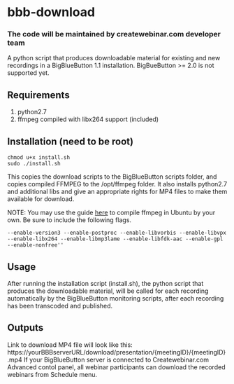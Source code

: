 # bbb-download
### The code will be maintained by createwebinar.com developer team

A python script that produces downloadable material for existing and new recordings in a BigBlueButton 1.1 installation.
BigBueButton >= 2.0 is not supported yet. 

## Requirements
1. python2.7
2. ffmpeg compiled with libx264 support (included)

## Installation (need to be root)
```
chmod u+x install.sh 
sudo ./install.sh
```

This copies the download scripts to the BigBlueButton scripts folder, and copies compiled FFMPEG to the /opt/ffmpeg folder. 
It also installs python2.7 and additional libs and give an appropriate rights for MP4 files to make them available for download.

NOTE: You may use the guide [here](https://trac.ffmpeg.org/wiki/CompilationGuide/Ubuntu) to compile ffmpeg in Ubuntu by your own. Be sure to include the following flags. 
```
--enable-version3 --enable-postproc --enable-libvorbis --enable-libvpx --enable-libx264 --enable-libmp3lame --enable-libfdk-aac --enable-gpl --enable-nonfree''
```

## Usage
After running the installation script (install.sh), the python script that produces the downloadable material, will be called for each recording automatically by the BigBlueButton monitoring scripts, after each recording has been transcoded and published.

## Outputs
Link to download MP4 file will look like this: https://yourBBBserverURL/download/presentation/{meetingID}/{meetingID}.mp4
If your BigBlueButton server is connected to Createwebinar.com Advanced contol panel, all webinar participants can download the recorded webinars from Schedule menu.
